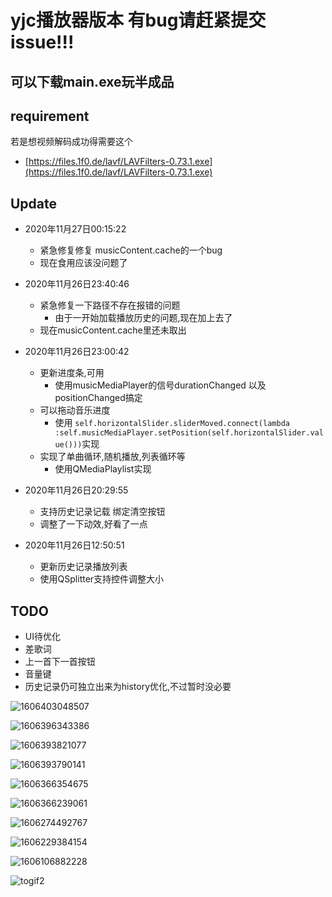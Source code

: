 # yjc播放器版本  有bug请赶紧提交issue!!!
## 可以下载main.exe玩半成品  

## requirement
若是想视频解码成功得需要这个
- [https://files.1f0.de/lavf/LAVFilters-0.73.1.exe](https://files.1f0.de/lavf/LAVFilters-0.73.1.exe)

## Update
- 2020年11月27日00:15:22
    - 紧急修复修复 musicContent.cache的一个bug
    - 现在食用应该没问题了
- 2020年11月26日23:40:46
    - 紧急修复一下路径不存在报错的问题
        - 由于一开始加载播放历史的问题,现在加上去了
    - 现在musicContent.cache里还未取出
- 2020年11月26日23:00:42 
    - 更新进度条,可用
        - 使用musicMediaPlayer的信号durationChanged 以及 positionChanged搞定
    - 可以拖动音乐进度
        - 使用 `self.horizontalSlider.sliderMoved.connect(lambda :self.musicMediaPlayer.setPosition(self.horizontalSlider.value()))`实现
    - 实现了单曲循环,随机播放,列表循环等
        - 使用QMediaPlaylist实现

- 2020年11月26日20:29:55
    - 支持历史记录记载 绑定清空按钮
    - 调整了一下动效,好看了一点
- 2020年11月26日12:50:51 
    - 更新历史记录播放列表
    - 使用QSplitter支持控件调整大小

## TODO

- UI待优化
- 差歌词
- 上一首下一首按钮
- 音量键
- 历史记录仍可独立出来为history优化,不过暂时没必要

![1606403048507](img/1606403048507.png)

![1606396343386](img/1606396343386.png)

![1606393821077](img/1606393821077.png)

![1606393790141](img/1606393790141.png)

![1606366354675](img/1606366354675.png)

![1606366239061](img/1606366239061.png)


![1606274492767](img/1606274492767.png)

![1606229384154](img/1606229384154.png)

![1606106882228](img/1606106882228.png)

![togif2](img/togif2.gif)

